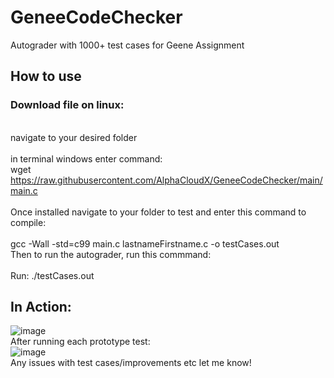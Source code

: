 # GeneeCodeChecker
Autograder with 1000+ test cases for Geene Assignment

## How to use<br>
### Download file on linux:<br>
<br>navigate to your desired folder<br>
<br>in terminal windows enter command:<br>
wget https://raw.githubusercontent.com/AlphaCloudX/GeneeCodeChecker/main/main.c<br>
<br>Once installed navigate to your folder to test and enter this command to compile:<br>
<br>gcc -Wall -std=c99 main.c lastnameFirstname.c -o testCases.out<br>
Then to run the autograder, run this commmand:<br>
<br>Run: ./testCases.out<br>

## In Action:
![image](https://github.com/AlphaCloudX/GeneeCodeChecker/assets/66267343/a6d85306-ae68-44c9-a2da-3615503a1e0c)
<br>After running each prototype test:<br>
![image](https://github.com/AlphaCloudX/GeneeCodeChecker/assets/66267343/ba45400d-2e52-4c2c-9196-f0fb2627a27b)
<br>
Any issues with test cases/improvements etc let me know!
